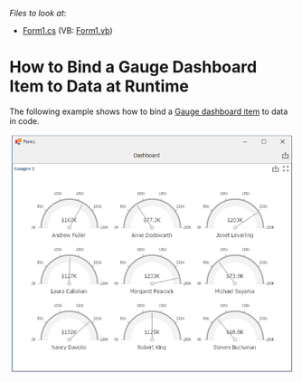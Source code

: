 <!-- default file list -->
*Files to look at*:

* [Form1.cs](./CS/Dashboard_CreateGauges/Form1.cs) (VB: [Form1.vb](./VB/Dashboard_CreateGauges/Form1.vb))
<!-- default file list end -->
# How to Bind a Gauge Dashboard Item to Data at Runtime

The following example shows how to bind a [Gauge dashboard item](http://docs.devexpress.com/Dashboard/15264) to data in code.

![screenshot](/images/screenshot.png)

